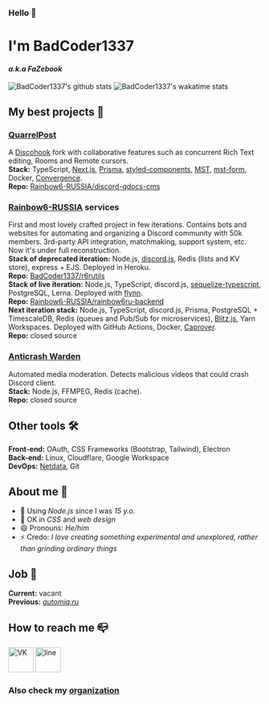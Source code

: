 ### Hello 👋  
# I'm BadCoder1337
#### _a.k.a FaZebook_

![BadCoder1337's github stats](https://github-readme-stats.vercel.app/api?username=BadCoder1337&count_private=true&hide=stars&show_icons=true&include_all_commits=true)
![BadCoder1337's wakatime stats](https://github-readme-stats.vercel.app/api/wakatime?username=BadCoder1337&layout=compact)

## My best projects 🥇
### **[QuarrelPost](https://quarrelpost.rainbow6.ru)**
A [Discohook](https://github.com/discohook/site) fork with collaborative features such as concurrent Rich Text editing, Rooms and Remote cursors.  
**Stack:** TypeScript, [Next.js](https://nextjs.org), [Prisma](https://prisma.io), [styled-components](https://styled-components.com), [MST](https://mobx-state-tree.js.org), [mst-form](https://github.com/isprojects/mstform), Docker, [Convergence](https://convergence.io).  
**Repo:** [Rainbow6-RUSSIA/discord-gdocs-cms](https://github.com/Rainbow6-RUSSIA/discord-gdocs-cms)
### **[Rainbow6-RUSSIA](https://discord.gg/r6ru) services**
First and most lovely crafted project in few iterations. Contains bots and websites for automating and organizing a Discord community with 50k members. 3rd-party API integration, matchmaking, support system, etc. Now it's under full reconstruction.  
**Stack of deprecated iteration:** Node.js, [discord.js](https://discord.js.org), Redis (lists and KV store), express + EJS. Deployed in Heroku.  
**Repo:** [BadCoder1337/r6rutils](https://github.com/BadCoder1337/r6rutils)  
**Stack of live iteration:** Node.js, TypeScript, discord.js, [sequelize-typescript](https://github.com/RobinBuschmann/sequelize-typescript), PostgreSQL, Lerna. Deployed with [flynn](https://github.com/flynn/flynn).  
**Repo:** [Rainbow6-RUSSIA/rainbow6ru-backend](https://github.com/Rainbow6-RUSSIA/rainbow6ru-backend)  
**Next iteration stack:** Node.js, TypeScript, discord.js, Prisma, PostgreSQL + TimescaleDB, Redis (queues and Pub/Sub for microservices), [Blitz.js](https://blitzjs.com), Yarn Workspaces. Deployed with GitHub Actions, Docker, [Caprover](https://caprover.com).  
**Repo:** closed source
### **[Anticrash Warden](https://top.gg/bot/834827462721667112)**
Automated media moderation. Detects malicious videos that could crash Discord client.  
**Stack:** Node.js, FFMPEG, Redis (cache).  
**Repo:** closed source

## Other tools 🛠
**Front-end:** OAuth, CSS Frameworks (Bootstrap, Tailwind), Electron  
**Back-end:** Linux, Cloudflare, Google Workspace  
**DevOps:** [Netdata](https://netdata.cloud), Git

## About me 💼
- 🔭 Using _Node.js_ since I was _15 y.o._
- 🤔 OK in _CSS_ and _web design_
- 😄 Pronouns: _He/him_
- ⚡ Credo: _I love creating something experimental and unexplored, rather than grinding ordinary things_

## Job 🏢
**Current:** vacant  
**Previous:** _[automiq.ru](https://automiq.ru)_

## How to reach me 📪
[<img src="https://simpleicons.org/icons/vk.svg" alt='VK' height='50'>](https://vk.com/fazebook) [<img src="https://simpleicons.org/icons/gmail.svg" alt='line' height='50'>](mailto:fazebook@rainbow6.ru)

### Also check my [organization](https://github.com/Rainbow6-RUSSIA)
